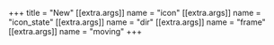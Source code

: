 +++
title = "New"
[[extra.args]]
name = "icon"
[[extra.args]]
name = "icon_state"
[[extra.args]]
name = "dir"
[[extra.args]]
name = "frame"
[[extra.args]]
name = "moving"
+++